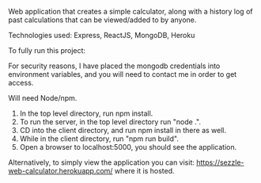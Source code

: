 Web application that creates a simple calculator, along with a history log of past calculations that can be viewed/added to by anyone.

Technologies used: Express, ReactJS, MongoDB, Heroku

To fully run this project:

For security reasons, I have placed the mongodb credentials into environment variables, and you will need to contact me in order to get access.

Will need Node/npm.

1. In the top level directory, run npm install.
2. To run the server, in the top level directory run "node .".
3. CD into the client directory, and run npm install in there as well. 
4. While in the client directory, run "npm run build".
5. Open a browser to localhost:5000, you should see the application.

Alternatively, to simply view the application you can visit: https://sezzle-web-calculator.herokuapp.com/ where it is hosted.
